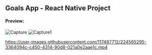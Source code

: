 ## Goals App - React Native Project


#### Preview:



![Capture](https://user-images.githubusercontent.com/117487712/224565086-e428d239-f85d-4536-b77b-4d9158b3cbe0.JPG)
![Capture1](https://user-images.githubusercontent.com/117487712/224565089-fa9c51e0-b570-4f80-a2b6-97732ffaf245.JPG)


https://user-images.githubusercontent.com/117487712/224565295-3364094c-c450-4314-90d8-021a0e2aae1c.mp4

